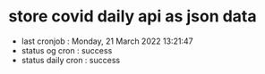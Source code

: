 # store covid daily api as json data

- last cronjob : Monday, 21 March 2022 13:21:47
- status og cron : success
- status daily cron : success
      
      
